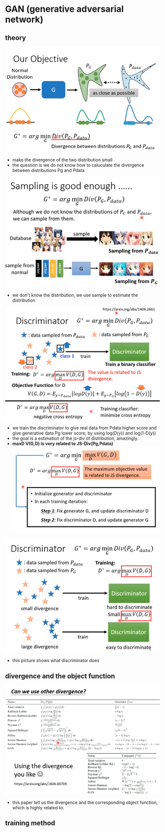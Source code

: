 # GAN (generative adversarial network)

## theory

![iamge](https://github.com/KobryLee/ML-2021Spring-NTU-hws/blob/main/notes/statics/lecture6/6-objective.png)

* make the divergence of the two distribution small
* the question is we do not know how to caluculate the divergence between distributions Pg and Pdata

![iamge](https://github.com/KobryLee/ML-2021Spring-NTU-hws/blob/main/notes/statics/lecture6/7-sample-as-distribution.png)

* we don't know the distribution, we use sample to estimate the distribution

![iamge](https://github.com/KobryLee/ML-2021Spring-NTU-hws/blob/main/notes/statics/lecture6/8-discriminator.png)

* we train the discriminator to give real data from Pdata higher score and give generative data Pg lower score, by using log(D(y)) and log(1-D(y))
* the goal is a estimation of the js-div of distribution, amazingly.
* **maxD V(G,D) is very related to JS-Div(Pg,Pdata)**
![image](https://github.com/KobryLee/ML-2021Spring-NTU-hws/blob/main/notes/statics/lecture6/10-replace-div.png)

![image](https://github.com/KobryLee/ML-2021Spring-NTU-hws/blob/main/notes/statics/lecture6/9-effect-of-discriminator.png)

* this picture shows what discriminator does

## divergence and the object function

![image](https://github.com/KobryLee/ML-2021Spring-NTU-hws/blob/main/notes/statics/lecture6/11-paper.png)

* this paper tell us the divergence and the corresponding object function, which is highly related to.

## training method


